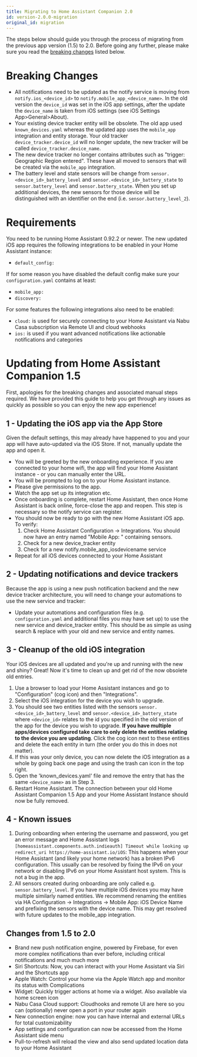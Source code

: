 ```yaml
---
title: Migrating to Home Assistant Companion 2.0
id: version-2.0.0-migration
original_id: migration
---
```


The steps below should guide you through the process of migrating from the previous app version (1.5) to 2.0. Before going any further, please make sure you read the [breaking changes](migration#breaking-changes) listed below.

# Breaking Changes
-   All notifications need to be updated as the notify service is moving from `notify.ios_<device_id>` to `notify.mobile_app_<device_name>`. In the old version the `device_id` was set in the iOS app settings, after the update the `device_name` is taken from iOS settings (see iOS Settings App>General>About).
-   Your existing device tracker entity will be obsolete. The old app used `known_devices.yaml` whereas the updated app uses the `mobile_app` integration and entity storage. Your old tracker `device_tracker.device_id` will no longer update, the new tracker will be called `device_tracker.device_name`.
-   The new device tracker no longer contains attributes such as "trigger: Geographic Region entered". These have all moved to sensors that will be created via the `mobile_app` integration.
-   The battery level and state sensors will be change from `sensor.<device_id>_battery_level` and `sensor.<device_id>_battery_state` to `sensor.battery_level` and `sensor.battery_state`. When you set up additional devices, the new sensors for those device will be distinguished with an identifier on the end (i.e. `sensor.battery_level_2`).

# Requirements
You need to be running Home Assistant 0.92.2 or newer. The new updated iOS app requires the following integrations to be enabled in your Home Assistant instance:
-   `default_config:`

If for some reason you have disabled the default config make sure your `configuration.yaml` contains at least:
-   `mobile_app:`
-   `discovery:`


For some features the following integrations also need to be enabled:
-   `cloud:` is used for securely connecting to your Home Assistant via Nabu Casa subscription via Remote UI and cloud webhooks
-   `ios:` is used if you want advanced notifications like actionable notifications and categories

# Updating from Home Assistant Companion 1.5
First, apologies for the breaking changes and associated manual steps required. We have provided this guide to help you get through any issues as quickly as possible so you can enjoy the new app experience!

## 1 - Updating the iOS app via the App Store
Given the default settings, this may already have happened to you and your app will have auto-updated via the iOS Store. If not, manually update the app and open it.
- You will be greeted by the new onboarding experience. If you are connected to your home wifi, the app will find your Home Assistant instance - or you can manually enter the URL.
- You will be prompted to log on to your Home Assistant instance.
- Please give permissions to the app.
- Watch the app set up its integration etc.
- Once onboarding is complete, restart Home Assistant, then once Home Assistant is back online, force-close the app and reopen. This step is necessary so the notify service can register. 
- You should now be ready to go with the new Home Assistant iOS app. To verify:
  1. Check Home Assistant Configuration -> Integrations. You should now have an entry named "Mobile App: <iOSDeviceName>" containing sensors. 
  2. Check for a new device_tracker entity
  3. Check for a new notify.mobile_app_iosdevicename service
- Repeat for all iOS devices connected to your Home Assistant

## 2 - Updating notifications and device trackers
Because the app is using a new push notification backend and the new device tracker architecture, you will need to change your automations to use the new service and tracker:
- Update your automations and configuration files (e.g. `configuration.yaml` and additional files you may have set up) to use the new service and device_tracker entity. This should be as simple as using search & replace with your old and new service and entity names.

## 3 - Cleanup of the old iOS integration

Your iOS devices are all updated and you're up and running with the new and shiny? Great! Now it's time to clean up and get rid of the now obsolete old entries.
1.  Use a browser to load your Home Assistant instances and go to "Configuration" (cog icon) and then "Integrations".
2.  Select the iOS integration for the device you wish to upgrade.
3.  You should see two entities listed with the sensors `sensor.<device_id>_battery_level` and `sensor.<device_id>_battery_state` where `<device_id>` relates to the id you specified in the old version of the app for the device you wish to upgrade. **If you have multiple apps/devices configured take care to only delete the entities relating to the device you are updating**. Click the cog icon next to these entities and delete the each entity in turn (the order you do this in does not matter).
4.  If this was your only device, you can now delete the iOS integration as a whole by going back one page and using the trash can icon in the top right.
5.  Open the 'known_devices.yaml' file and remove the entry that has the same `<device_name>` as in Step 3.
6.  Restart Home Assistant. The connection between your old Home Assistant Companion 1.5 App and your Home Assistant Instance should now be fully removed.

## 4 - Known issues
1.  During onboarding when entering the username and password, you get an error message and Home Assistant logs
`[homeassistant.components.auth.indieauth] Timeout while looking up redirect_uri https://home-assistant.io/iOS`: This happens when your Home Assistant (and likely your home network) has a broken IPv6 configuration. This usually can be resolved by fixing the IPv6 on your network or disabling IPv6 on your Home Assistant host system. This is not a bug in the app.
2.  All sensors created during onboarding are only called e.g. `sensor.battery_level`. If you have multiple iOS devices you may have multiple similarly named entities. We recommend renaming the entities via HA Configuration -> Integrations -> Mobile App: iOS Device Name and prefixing the sensors with the device name. This may get resolved with future updates to the mobile_app integration.

## Changes from 1.5 to 2.0
- Brand new push notification engine, powered by Firebase, for even more complex notifications than ever before, including critical notifications and much much more
- Siri Shortcuts: Now, you can interact with your Home Assistant via Siri and the Shortcuts app
- Apple Watch: Control your home via the Apple Watch app and monitor its status with Complications
- Widget: Quickly trigger actions at home via a widget. Also available via home screen icon
- Nabu Casa Cloud support: Cloudhooks and remote UI are here so you can (optionally) never open a port in your router again
- New connection engine: now you can have internal and external URLs for total customizability
- App settings and configuration can now be accessed from the Home Assistant side menu
- Pull-to-refresh will reload the view and also send updated location data to your Home Assistant
